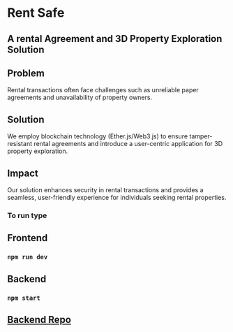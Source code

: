 # Rent Safe
## A rental Agreement and 3D Property Exploration Solution

## Problem
Rental transactions often face challenges such as unreliable paper agreements and unavailability of property owners.

## Solution
We employ blockchain technology (Ether.js/Web3.js) to ensure tamper-resistant rental agreements and introduce a user-centric application for 3D property exploration.

## Impact
Our solution enhances security in rental transactions and provides a seamless, user-friendly experience for individuals seeking rental properties.

### To run type 
## Frontend
### `npm run dev` 

## Backend
### `npm start` 

## [ Backend Repo ](https://github.com/Wamiq7/rent-safe-backend-v2)
